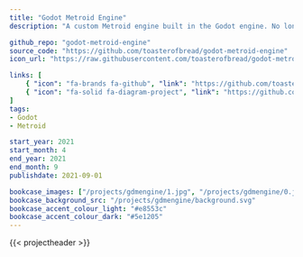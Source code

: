 ```yaml
---
title: "Godot Metroid Engine"
description: "A custom Metroid engine built in the Godot engine. No longer in development, but I will probably come back to this some day."

github_repo: "godot-metroid-engine"
source_code: "https://github.com/toasterofbread/godot-metroid-engine"
icon_url: "https://raw.githubusercontent.com/toasterofbread/godot-metroid-engine/main/icon.png"

links: [
    { "icon": "fa-brands fa-github", "link": "https://github.com/toasterofbread/godot-metroid-engine", "label": "Repository" },
    { "icon": "fa-solid fa-diagram-project", "link": "https://github.com/spectreseven1138-alt/MPF", "label": "Project fork" }
]
tags:
- Godot
- Metroid

start_year: 2021
start_month: 4
end_year: 2021
end_month: 9
publishdate: 2021-09-01

bookcase_images: ["/projects/gdmengine/1.jpg", "/projects/gdmengine/0.jpg", "/projects/gdmengine/2.jpg", "/projects/gdmengine/3.jpg", "/projects/gdmengine/4.gif"]
bookcase_background_src: "/projects/gdmengine/background.svg"
bookcase_accent_colour_light: "#e8553c"
bookcase_accent_colour_dark: "#5e1205"
---
```


{{< projectheader >}}
